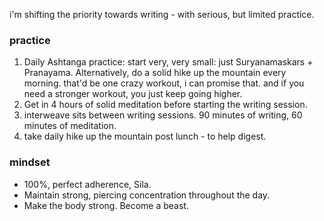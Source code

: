 i'm shifting the priority towards writing - with serious, but limited practice.

### practice
1. Daily Ashtanga practice: start very, very small: just Suryanamaskars + Pranayama. Alternatively, do a solid hike up the mountain every morning. that'd be one crazy workout, i can promise that. and if you need a stronger workout, you just keep going higher.
2. Get in 4 hours of solid meditation before starting the writing session.
3. interweave sits between writing sessions. 90 minutes of writing, 60 minutes of meditation.
4. take daily hike up the mountain post lunch - to help digest.

### mindset
- 100%, perfect adherence, Sila.
- Maintain strong, piercing concentration throughout the day.
- Make the body strong. Become a beast.

